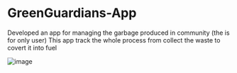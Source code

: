 # GreenGuardians-App
Developed an app for managing the garbage produced in community (the is for only user)
This app track the whole process from collect the waste to covert it into fuel

![image](https://github.com/user-attachments/assets/41f79603-6d3a-4134-9490-0fb36a0a3137)

